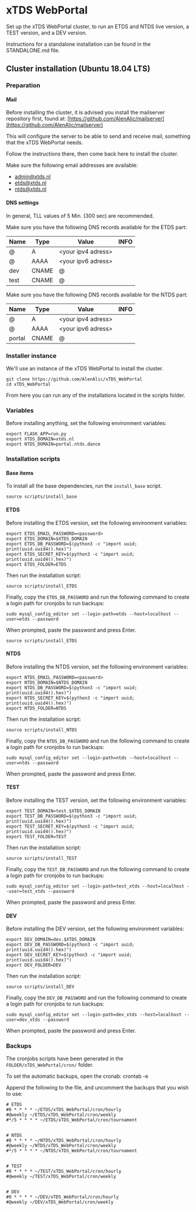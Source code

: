 # xTDS WebPortal
Set up the xTDS WebPortal cluster, to run an ETDS and NTDS live version, a TEST version, and a DEV version.

Instructions for a standalone installation can be found in the STANDALONE.md file.






## Cluster installation (Ubuntu 18.04 LTS)

### Preparation


#### Mail
Before installing the cluster, it is advised you install the mailserver repository first, found at: [https://github.com/AlenAlic/mailserver](https://github.com/AlenAlic/mailserver) 

This will configure the server to be able to send and receive mail, something that the xTDS WebPortal needs. 

Follow the instructions there, then come back here to install the cluster.

Make sure the following email addresses are available:

- admin@xtds.nl
- etds@xtds.nl
- ntds@xtds.nl


#### DNS settings
In general, TLL values of 5 Min. (300 sec) are recommended.

Make sure you have the following DNS records available for the ETDS part:

|Name|Type|Value|INFO|
|---|---|---|---|
|@|A|\<your ipv4 adress\>|
|@|AAAA|\<your ipv6 adress\>|
|dev|CNAME|@|
|test|CNAME|@|

Make sure you have the following DNS records available for the NTDS part:

|Name|Type|Value|INFO|
|---|---|---|---|
|@|A|\<your ipv4 adress\>|
|@|AAAA|\<your ipv6 adress\>|
|portal|CNAME|@|



### Installer instance
We'll use an instance of the xTDS WebPortal to install the cluster.

    git clone https://github.com/AlenAlic/xTDS_WebPortal
    cd xTDS_WebPortal
    
From here you can run any of the installations located in the scripts folder.



### Variables
Before installing anything, set the following environment variables:

    export FLASK_APP=run.py
    export XTDS_DOMAIN=xtds.nl
    export NTDS_DOMAIN=portal.ntds.dance



### Installation scripts

#### Base items
To install all the base dependencies, run the `install_base` script.

    source scripts/install_base


#### ETDS
Before installing the ETDS version, set the following environment variables:

    export ETDS_EMAIL_PASSWORD=<password>
    export ETDS_DOMAIN=$XTDS_DOMAIN
    export ETDS_DB_PASSWORD=$(python3 -c "import uuid; print(uuid.uuid4().hex)")
    export ETDS_SECRET_KEY=$(python3 -c "import uuid; print(uuid.uuid4().hex)")
    export ETDS_FOLDER=ETDS
Then run the installation script:

    source scripts/install_ETDS
Finally, copy the `ETDS_DB_PASSWORD` and run the following command to create a login path for cronjobs to run backups:

    sudo mysql_config_editor set --login-path=etds --host=localhost --user=etds --password
When prompted, paste the password and press Enter.

    source scripts/install_ETDS
    
    
#### NTDS
Before installing the NTDS version, set the following environment variables:

    export NTDS_EMAIL_PASSWORD=<password>
    export NTDS_DOMAIN=$NTDS_DOMAIN
    export NTDS_DB_PASSWORD=$(python3 -c "import uuid; print(uuid.uuid4().hex)")
    export NTDS_SECRET_KEY=$(python3 -c "import uuid; print(uuid.uuid4().hex)")
    export NTDS_FOLDER=NTDS
Then run the installation script:

    source scripts/install_NTDS
Finally, copy the `NTDS_DB_PASSWORD` and run the following command to create a login path for cronjobs to run backups:

    sudo mysql_config_editor set --login-path=ntds --host=localhost --user=ntds --password
When prompted, paste the password and press Enter.


#### TEST
Before installing the TEST version, set the following environment variables:

    export TEST_DOMAIN=test.$XTDS_DOMAIN
    export TEST_DB_PASSWORD=$(python3 -c "import uuid; print(uuid.uuid4().hex)")
    export TEST_SECRET_KEY=$(python3 -c "import uuid; print(uuid.uuid4().hex)")
    export TEST_FOLDER=TEST
Then run the installation script:

    source scripts/install_TEST
Finally, copy the `TEST_DB_PASSWORD` and run the following command to create a login path for cronjobs to run backups:

    sudo mysql_config_editor set --login-path=test_xtds --host=localhost --user=test_xtds --password
When prompted, paste the password and press Enter.


#### DEV
Before installing the DEV version, set the following environment variables:

    export DEV_DOMAIN=dev.$XTDS_DOMAIN
    export DEV_DB_PASSWORD=$(python3 -c "import uuid; print(uuid.uuid4().hex)")
    export DEV_SECRET_KEY=$(python3 -c "import uuid; print(uuid.uuid4().hex)")
    export DEV_FOLDER=DEV
Then run the installation script:

    source scripts/install_DEV
Finally, copy the `DEV_DB_PASSWORD` and run the following command to create a login path for cronjobs to run backups:

    sudo mysql_config_editor set --login-path=dev_xtds --host=localhost --user=dev_xtds --password
When prompted, paste the password and press Enter.



### Backups
The cronjobs scripts have been generated in the `FOLDER/xTDS_WebPortal/cron/` folder.

To set the automatic backups, open the cronab:
    crontab -e

Append the following to the file, and uncomment the backups that you wish to use:

    # ETDS
    #0 * * * * ~/ETDS/xTDS_WebPortal/cron/hourly
    #@weekly ~/ETDS/xTDS_WebPortal/cron/weekly
    #*/5 * * * * ~/ETDS/xTDS_WebPortal/cron/tournament


    # NTDS
    #0 * * * * ~/NTDS/xTDS_WebPortal/cron/hourly
    #@weekly ~/NTDS/xTDS_WebPortal/cron/weekly
    #*/5 * * * * ~/NTDS/xTDS_WebPortal/cron/tournament
    
    
    # TEST
    #0 * * * * ~/TEST/xTDS_WebPortal/cron/hourly
    #@weekly ~/TEST/xTDS_WebPortal/cron/weekly
    
    
    # DEV
    #0 * * * * ~/DEV/xTDS_WebPortal/cron/hourly
    #@weekly ~/DEV/xTDS_WebPortal/cron/weekly

